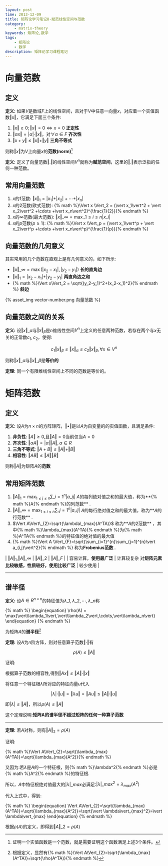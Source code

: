 ```yaml
---
layout: post
time: 2013-12-09
title: 矩阵论学习笔记8-赋范线性空间与范数
category: 
    - matrix-theory
keywords: 矩阵论,数学
tags: 
    - 矩阵论
    - 数学
description: 矩阵论学习课程笔记 
---
```


# 向量范数

## 定义

**定义:** 如果$V$是数域$F$上的线性空间，且对于$V$中任意一向量$x$，对应着一个实值函数$\Vert x \Vert$，它满足下面三个条件:

1. $\Vert x \Vert\geq 0;\Vert x \Vert = 0 \Leftrightarrow x=0$  **正定性**
2. $\Vert\alpha x \Vert = \vert\alpha\vert \cdot \Vert x \Vert$，对$\forall\alpha\in F$  **齐次性**
3. $\Vert x+y \Vert\leq \Vert x\Vert + \Vert y \Vert$  **三角不等式**

则称$\Vert x \Vert$为$V$上向量$x$的**范数(norm)**[^1]


**定义:** 定义了向量范数$\Vert . \Vert$的线性空间$V^n$就称为**赋范空间**，这里的$\Vert . \Vert$表示泛指的任何一种范数。


## 常用向量范数

1. $x$的1范数: $\Vert x \Vert_1 = \vert x_1\vert + \vert x_2\vert +\cdots +\vert x_n\vert$
2. $x$的2范数(欧式范数): {% math %}\Vert x \Vert_2 = (\vert x_1\vert^2 + \vert x_2\vert^2 +\cdots +\vert x_n\vert^2)^{\frac{1}{2}}{% endmath %}
3. $x$的$\infty$范数(最大范数): $\Vert x \Vert\_{\infty} = \max\_{1\leq i\leq n}\vert x\_i\vert$
4. $x$的$p$范数($p \geq 1$): {% math %}\Vert x \Vert_p = (\vert x_1\vert^p + \vert x_2\vert^p +\cdots +\vert x_n\vert^p)^{\frac{1}{p}}{% endmath %}

## 向量范数的几何意义

其实常用的几个范数在直观上是有几何意义的，如下所示:

- $\Vert x\Vert\_{\infty} = \max(\vert x_2-x_1\vert,\vert y_2-y_1\vert)$ **长的直角边**
- $\Vert x\Vert_1 = \vert x_2-x_1\vert + \vert y_2-y_1\vert$  **两直角边之和**
- {% math %}\Vert x\Vert_2 = \sqrt{(y_2-y_1)^2+(x_2-x_1)^2}{% endmath %}  **斜边**

{% asset_img vector-number.png 向量范数 %}

## 向量范数之间的关系

**定义:** 设$\Vert x\Vert\_{\alpha}$与$\Vert x \Vert_{\beta}$是$n$维线性空间$V^n$上定义的任意两种范数，若存在两个与$x$无关的正常数$c_1,c_2$，使得:

$$
\begin{equation}
c_1\Vert x\Vert_{\beta}\leq \Vert x \Vert_{\alpha}\leq c_2\Vert x \Vert_{\beta},  \forall x \in V^n
\end{equation}
$$

则称$\Vert x\Vert\_{\alpha}$与$\Vert x\Vert\_{\beta}$是**等价的**

**定理:** 同一个有限维线性空间上不同的范数是等价的。

# 矩阵范数

## 定义

**定义:** 设$A$为$n\times n$的方阵矩阵，$\Vert \bullet \Vert$是以$A$为自变量的的实值函数，且满足条件:

1. **非负性**: $\Vert A \Vert\geq 0$,且$\Vert A \Vert=0$当前仅当$A=0$
2. **齐次性**: $\Vert\alpha A\Vert=\vert \alpha \vert \Vert A \Vert,\alpha\in R$
3. **三角不等式**: $\Vert A+B \Vert\leq \Vert A\Vert + \Vert B\Vert$
4. **相容性**: $\Vert AB \Vert\leq \Vert A\Vert\Vert B\Vert$

则称$\Vert A\Vert$为矩阵$A$的**范数**


## 常用矩阵范数

1. $\Vert A \Vert_1 = \max_{1\leq j\leq n}\sum\_{i=1}^n\vert a\_{ij}\vert$  $A$的每列绝对值之和的最大值，称为**{% math %}A{% endmath %}的列范数** .
2. $\Vert A \Vert\_{\infty} = \max_{1\leq i\leq n}\sum\_{j=1}^n\vert a\_{ij}\vert$ $A$的每行绝对值之和的最大值，称为**$A$的行范数** .
3. $\Vert A\Vert\_{2}=\sqrt{\lambda\_{max}(A^TA)}$ 称为**$A$的2范数** ，其中{% math %}\lambda\_{max}(A^TA){% endmath %}为{% math %}A^TA{% endmath %}的特征值的绝对值的最大值
4. {% math %}\Vert A \Vert\_{F}=\sqrt{\sum\_{i=1}^{n}\sum\_{j=1}^{n}\vert a\_{i,j}\vert^2}{% endmath %} 称为**Frobenius范数** .

| $\Vert A \Vert_1$,$\Vert A \Vert\_{\infty}$   | $\Vert A\Vert\_{2}$                                       | $\Vert A \Vert\_{F}$     |
| 容易计算，**使用最广泛**                      | 计算较复杂 对**矩阵元素比较敏感，性质较好，使用比较广泛** | 较少使用                 |

-----

## 谱半径

**定义:** 设$A\in R^{n\times n}$的特征值为$\lambda\_1,\lambda\_2,\cdots,\lambda\_n$称

{% math %}
\begin{equation}
\rho(A) = \max\{\vert\lambda_1\vert,\vert\lambda_2\vert,\cdots,\vert\lambda_n\vert\}
\end{equation}
{% endmath %}

为矩阵$A$的**谱半径**[^2]

**定理:** 设$A$为$n$阶方阵，则对任意算子范数$\Vert \cdot \Vert$有

$$
\begin{equation}
\rho(A) \leq \Vert A\Vert
\end{equation}
$$

证明:

根据算子范数的相容性,得到$\Vert Ax\Vert\leq\Vert A\Vert\cdot\Vert x\Vert$

将任意一个特征根$\lambda$所对应的特征向量$u$代入

$$
\begin{equation}
\vert \lambda \vert\cdot\Vert u\Vert = \Vert \lambda u\Vert = \Vert Au \Vert \leq \Vert A \Vert\cdot\Vert u\Vert
\end{equation}
$$

即$\vert\lambda\vert\leq\Vert A\Vert$，所以$\rho(A) \leq \Vert A\Vert$

这个定理说明:**矩阵A的谱半径不超过矩阵的任何一种算子范数**

-------

**定理:** 若$A$对称，则有$\Vert A\Vert_2=\rho(A)$

证明:

{% math %}\Vert A\Vert_{2}=\sqrt{\lambda_{max}(A^TA)}=\sqrt{\lambda_{max}(A^2)}{% endmath %}

又因为:若$\lambda$是$A$的一个特征根，则{% math %}\lambda^2{% endmath %}必是{% math %}A^2{% endmath %}的特征根.

所以，$A$中特征根绝对值最大的$\vert \lambda\vert\_{max}$必满足:$\vert \lambda\vert\_{max}^2 = \lambda_{max}(A^2)$

代入上式中，得到:

{% math %}
\begin{equation}
\Vert A\Vert_{2}=\sqrt{\lambda_{max}(A^TA)}=\sqrt{\lambda_{max}(A^2)}=\sqrt{\vert \lambda\vert_{max}^2}=\vert \lambda\vert_{max}
\end{equation}
{% endmath %}

根据$\rho(A)$的定义，即得到$\Vert A\Vert\_{2} = \rho(A)$


[^1]: 证明一个实值函数是一个范数，就是需要证明这个函数满足上述3个条件。

[^2]: 根据定义，显然有{% math %}\Vert A\Vert_{2}=\sqrt{\lambda_{max}(A^TA)}=\sqrt{\rho(A^TA)}{% endmath %}



